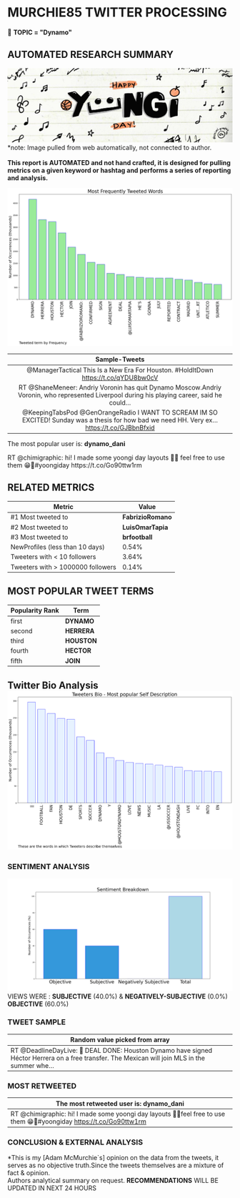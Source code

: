 # MURCHIE85 TWITTER PROCESSING 
&#x1F34E; **TOPIC = "Dynamo"**

## AUTOMATED RESEARCH SUMMARY

![image](assets/2022-03-02hashtagImage.png)*note: Image pulled from web automatically, not connected to author.
<br></br>
<b> This report is AUTOMATED and not hand crafted, it is designed for pulling metrics on a given keyword or hashtag and performs a series of reporting and analysis.</b>



![image](assets/2022-03-02TWEETS.png)



|                **Sample-Tweets**        |
| :-------------: |
| @ManagerTactical This Is a New Era For Houston. #HoldItDown https://t.co/qYDU8bw0cV |
| RT @ShaneMeneer: Andriy Voronin has quit Dynamo Moscow.Andriy Voronin, who represented Liverpool during his playing career, said he could… |
| @KeepingTabsPod @GenOrangeRadio I WANT TO SCREAM IM SO EXCITED! Sunday was a thesis for how bad we need HH. Very ex… https://t.co/GJBbnBfxid |

The most popular user is: **dynamo_dani**
<div class="alert alert-block alert-danger"> RT @chimigraphic: hi! I made some yoongi day layouts 🤍🐱
feel free to use them 😁🍊#yoongiday https://t.co/Go90ttw1rm</div>

## RELATED METRICS<br>
| Metric | Value |
| ------------- | ------------- |
| #1 Most tweeted to  | **FabrizioRomano** |
| #2 Most tweeted to  | **LuisOmarTapia** |
| #3 Most tweeted to  | **brfootball** |
| NewProfiles (less than 10 days) | 0.54%  |
| Tweeters with < 10 followers  | 3.64%|
| Tweeters with > 1000000 followers  | 0.14%  |



## MOST POPULAR TWEET TERMS 


| Popularity Rank  | Term |
| ------------- | ------------- |
| first  | **DYNAMO**  |
| second  | **HERRERA**  |
| third  | **HOUSTON** |
| fourth  | **HECTOR**  |
| fifth  | **JOIN**  |


## Twitter Bio Analysis![image](assets/2022-03-02BIO.png)
### SENTIMENT ANALYSIS
![image](assets/2022-03-02sentiment.png)
VIEWS WERE : **SUBJECTIVE**  (40.0%) & **NEGATIVELY-SUBJECTIVE** (0.0%) **OBJECTIVE** (60.0%)

### TWEET SAMPLE 
| Random value picked from array |
| ------------- |
|RT @DeadlineDayLive: 📝 DEAL DONE: Houston Dynamo have signed Héctor Herrera on a free transfer. The Mexican will join MLS in the summer whe… |

### MOST RETWEETED 

| The most retweeted user is: **dynamo_dani**  |
| ------------- |
| RT @chimigraphic: hi! I made some yoongi day layouts 🤍🐱feel free to use them 😁🍊#yoongiday https://t.co/Go90ttw1rm |

### CONCLUSION & EXTERNAL ANALYSIS

*This is my [Adam McMurchie`s] opinion on the data from the tweets, it serves as no objective truth.Since the tweets themselves are a mixture of fact & opinion.<br>
Authors analytical summary on request.
**RECOMMENDATIONS** WILL BE UPDATED IN NEXT  24 HOURS <br>